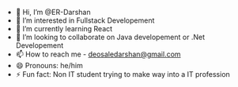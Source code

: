 - 👋 Hi, I’m @ER-Darshan
- 👀 I’m interested in Fullstack Developement    
- 🌱 I’m currently learning React
- 💞️ I’m looking to collaborate on Java developement or .Net Developement
- 📫 How to reach me - deosaledarshan@gmail.com
- 😄 Pronouns: he/him
- ⚡ Fun fact: Non IT student trying to make way into a IT profession

<!---
ER-Darshan/ER-Darshan is a ✨ special ✨ repository because its `README.md` (this file) appears on your GitHub profile.
You can click the Preview link to take a look at your changes.
--->
